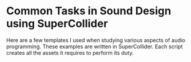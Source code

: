 # Common Tasks in Sound Design using SuperCollider

Here are a few templates I used when studying various aspects of audio programming. These examples are written in SuperCollider. Each script creates all the assets it requires to perform its duty. 